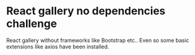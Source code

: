 # React gallery no dependencies challenge

React gallery without frameworks like Bootstrap etc.. Even so some basic extensions like axios have been installed.

